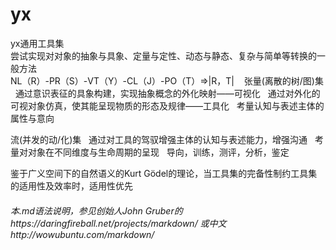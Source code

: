 # yx  
yx通用工具集  
尝试实现对对象的抽象与具象、定量与定性、动态与静态、复杂与简单等转换的一般方法  
NL（R）-PR（S）-VT（Y）-CL（J）-PO（T）=>|R，T|  
  
张量(离散的树/图)集  
通过意识表征的具象构建，实现抽象概念的外化映射——可视化  
通过对外化的可视对象仿真，使其能呈现物质的形态及规律——工具化  
考量认知与表述主体的属性与意向  
  
流(并发的动/化)集  
通过对工具的驾驭增强主体的认知与表述能力，增强沟通  
考量对对象在不同维度与生命周期的呈现  
导向，训练，测评，分析，鉴定  
  
鉴于广义空间下的自然语义的Kurt Gödel的理论，当工具集的完备性制约工具集的适用性及效率时，适用性优先        

###### 本.md语法说明，参见创始人John Gruber的https://daringfireball.net/projects/markdown/ 或中文http://wowubuntu.com/markdown/

